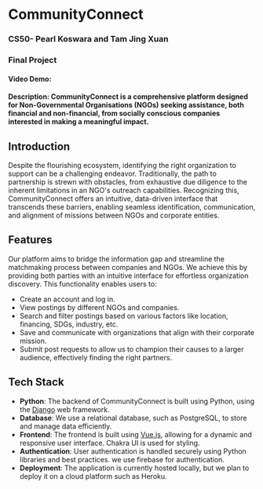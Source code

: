 # CommunityConnect
### CS50- Pearl Koswara and Tam Jing Xuan
### Final Project


#### Video Demo:  <URL HERE>
#### Description: CommunityConnect is a comprehensive platform designed for Non-Governmental Organisations (NGOs) seeking assistance, both financial and non-financial, from socially conscious companies interested in making a meaningful impact.


## Introduction

Despite the flourishing ecosystem, identifying the right organization to support can be a challenging endeavor. Traditionally, the path to partnership is strewn with obstacles, from exhaustive due diligence to the inherent limitations in an NGO's outreach capabilities. Recognizing this, CommunityConnect offers an intuitive, data-driven interface that transcends these barriers, enabling seamless identification, communication, and alignment of missions between NGOs and corporate entities.

## Features

Our platform aims to bridge the information gap and streamline the matchmaking process between companies and NGOs. We achieve this by providing both parties with an intuitive interface for effortless organization discovery. This functionality enables users to:

- Create an account and log in.
- View postings by different NGOs and companies.
- Search and filter postings based on various factors like location, financing, SDGs, industry, etc.
- Save and communicate with organizations that align with their corporate mission.
- Submit post requests to allow us to champion their causes to a larger audience, effectively finding the right partners.

## Tech Stack

- **Python**: The backend of CommunityConnect is built using Python, using the [Django](https://www.djangoproject.com/) web framework.
- **Database**: We use a relational database, such as PostgreSQL, to store and manage data efficiently.
- **Frontend**: The frontend is built using [Vue.js](https://vuejs.org/), allowing for a dynamic and responsive user interface. Chakra UI is used for styling.
- **Authentication**: User authentication is handled securely using Python libraries and best practices. we use firebase for authentication.
- **Deployment**: The application is currently hosted locally, but we plan to deploy it on a cloud platform such as Heroku.

